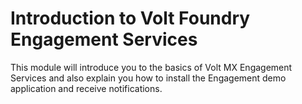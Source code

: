 # Introduction to Volt Foundry Engagement Services

This module will introduce you to the basics of Volt MX Engagement Services and also explain you how to install the Engagement demo application and receive notifications.

